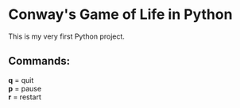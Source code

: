 Conway's Game of Life in Python
===============

This is my very first Python project.

Commands:
--------------

**q** = quit  
**p** = pause  
**r** = restart